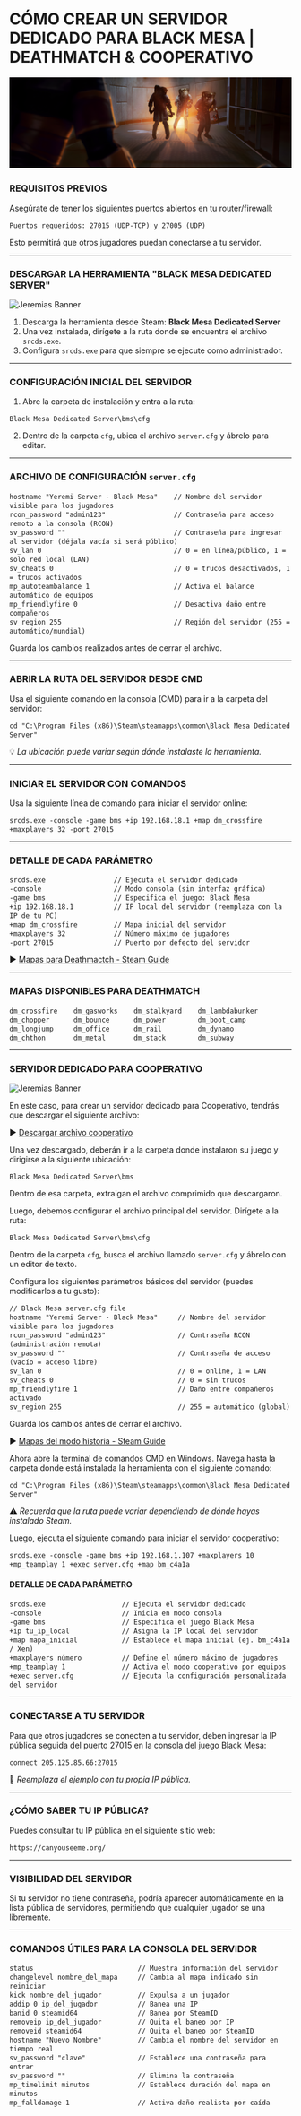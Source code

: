 # CÓMO CREAR UN SERVIDOR DEDICADO PARA BLACK MESA | DEATHMATCH & COOPERATIVO

![Jeremias Banner](https://raw.githubusercontent.com/Jeremias0618/NextLevelGaming/refs/heads/main/IMG/BM2.png)

### REQUISITOS PREVIOS

Asegúrate de tener los siguientes puertos abiertos en tu router/firewall:

```
Puertos requeridos: 27015 (UDP-TCP) y 27005 (UDP)
```

Esto permitirá que otros jugadores puedan conectarse a tu servidor.

---

### DESCARGAR LA HERRAMIENTA "BLACK MESA DEDICATED SERVER"

![Jeremias Banner](https://img.asmedia.epimg.net/resizer/v2/6RHZLXMFB5PB5NR5DYCD67EU5E.jpg?auth=2736aee51ece7c8aa38e73221edd0d209e151a721782e154385e621ed228aaa6&width=1472&height=828&smart=true)

1. Descarga la herramienta desde Steam: **Black Mesa Dedicated Server**
2. Una vez instalada, dirígete a la ruta donde se encuentra el archivo `srcds.exe`.
3. Configura `srcds.exe` para que siempre se ejecute como administrador.

---

### CONFIGURACIÓN INICIAL DEL SERVIDOR

1. Abre la carpeta de instalación y entra a la ruta:

```
Black Mesa Dedicated Server\bms\cfg
```

2. Dentro de la carpeta `cfg`, ubica el archivo `server.cfg` y ábrelo para editar.

---

### ARCHIVO DE CONFIGURACIÓN `server.cfg`

```
hostname "Yeremi Server - Black Mesa"    // Nombre del servidor visible para los jugadores
rcon_password "admin123"                 // Contraseña para acceso remoto a la consola (RCON)
sv_password ""                           // Contraseña para ingresar al servidor (déjala vacía si será público)
sv_lan 0                                 // 0 = en línea/público, 1 = solo red local (LAN)
sv_cheats 0                              // 0 = trucos desactivados, 1 = trucos activados
mp_autoteambalance 1                     // Activa el balance automático de equipos
mp_friendlyfire 0                        // Desactiva daño entre compañeros
sv_region 255                            // Región del servidor (255 = automático/mundial)
```

Guarda los cambios realizados antes de cerrar el archivo.

---

### ABRIR LA RUTA DEL SERVIDOR DESDE CMD

Usa el siguiente comando en la consola (CMD) para ir a la carpeta del servidor:

```
cd "C:\Program Files (x86)\Steam\steamapps\common\Black Mesa Dedicated Server"
```

💡 *La ubicación puede variar según dónde instalaste la herramienta.*

---

### INICIAR EL SERVIDOR CON COMANDOS

Usa la siguiente línea de comando para iniciar el servidor online:

```
srcds.exe -console -game bms +ip 192.168.18.1 +map dm_crossfire +maxplayers 32 -port 27015
```

---

### DETALLE DE CADA PARÁMETRO

```
srcds.exe                 // Ejecuta el servidor dedicado
-console                  // Modo consola (sin interfaz gráfica)
-game bms                 // Especifica el juego: Black Mesa
+ip 192.168.18.1          // IP local del servidor (reemplaza con la IP de tu PC)
+map dm_crossfire         // Mapa inicial del servidor
+maxplayers 32            // Número máximo de jugadores
-port 27015               // Puerto por defecto del servidor
```

▶ [Mapas para Deathmactch - Steam Guide](https://steamcommunity.com/sharedfiles/filedetails/?id=3491463188)


---

### MAPAS DISPONIBLES PARA DEATHMATCH

```
dm_crossfire    dm_gasworks    dm_stalkyard    dm_lambdabunker
dm_chopper      dm_bounce      dm_power        dm_boot_camp
dm_longjump     dm_office      dm_rail         dm_dynamo
dm_chthon       dm_metal       dm_stack        dm_subway
```

---

### SERVIDOR DEDICADO PARA COOPERATIVO

![Jeremias Banner](https://images.steamusercontent.com/ugc/12701383930820911281/4F631948D855EFB726C396F69D26453731C85494/)

En este caso, para crear un servidor dedicado para Cooperativo, tendrás que descargar el siguiente archivo:

▶ [Descargar archivo cooperativo](https://drive.google.com/file/d/1xpH9AwMbcAcT3uHPDHW_VSspAyXxIXHv/view?usp=sharing)

Una vez descargado, deberán ir a la carpeta donde instalaron su juego y dirigirse a la siguiente ubicación:

```
Black Mesa Dedicated Server\bms
```

Dentro de esa carpeta, extraigan el archivo comprimido que descargaron.

Luego, debemos configurar el archivo principal del servidor. Dirígete a la ruta:

```
Black Mesa Dedicated Server\bms\cfg
```

Dentro de la carpeta `cfg`, busca el archivo llamado `server.cfg` y ábrelo con un editor de texto.

Configura los siguientes parámetros básicos del servidor (puedes modificarlos a tu gusto):

```
// Black Mesa server.cfg file
hostname "Yeremi Server - Black Mesa"     // Nombre del servidor visible para los jugadores
rcon_password "admin123"                  // Contraseña RCON (administración remota)
sv_password ""                            // Contraseña de acceso (vacío = acceso libre)
sv_lan 0                                  // 0 = online, 1 = LAN
sv_cheats 0                               // 0 = sin trucos
mp_friendlyfire 1                         // Daño entre compañeros activado
sv_region 255                             // 255 = automático (global)
```

Guarda los cambios antes de cerrar el archivo.

▶ [Mapas del modo historia - Steam Guide](https://steamcommunity.com/sharedfiles/filedetails/?id=3491463188)


Ahora abre la terminal de comandos CMD en Windows. Navega hasta la carpeta donde está instalada la herramienta con el siguiente comando:

```
cd "C:\Program Files (x86)\Steam\steamapps\common\Black Mesa Dedicated Server"
```

⚠️ *Recuerda que la ruta puede variar dependiendo de dónde hayas instalado Steam.*

Luego, ejecuta el siguiente comando para iniciar el servidor cooperativo:

```
srcds.exe -console -game bms +ip 192.168.1.107 +maxplayers 10 +mp_teamplay 1 +exec server.cfg +map bm_c4a1a
```

#### DETALLE DE CADA PARÁMETRO

```
srcds.exe                   // Ejecuta el servidor dedicado  
-console                    // Inicia en modo consola  
-game bms                   // Especifica el juego Black Mesa  
+ip tu_ip_local             // Asigna la IP local del servidor  
+map mapa_inicial           // Establece el mapa inicial (ej. bm_c4a1a / Xen)  
+maxplayers número          // Define el número máximo de jugadores  
+mp_teamplay 1              // Activa el modo cooperativo por equipos  
+exec server.cfg            // Ejecuta la configuración personalizada del servidor  
```

---

### CONECTARSE A TU SERVIDOR

Para que otros jugadores se conecten a tu servidor, deben ingresar la IP pública seguida del puerto 27015 en la consola del juego Black Mesa:

```
connect 205.125.85.66:27015
```

📌 *Reemplaza el ejemplo con tu propia IP pública.*

---

### ¿CÓMO SABER TU IP PÚBLICA?

Puedes consultar tu IP pública en el siguiente sitio web:

```
https://canyouseeme.org/
```

---

### VISIBILIDAD DEL SERVIDOR

Si tu servidor no tiene contraseña, podría aparecer automáticamente en la lista pública de servidores, permitiendo que cualquier jugador se una libremente.

---

### COMANDOS ÚTILES PARA LA CONSOLA DEL SERVIDOR

```
status                          // Muestra información del servidor
changelevel nombre_del_mapa     // Cambia al mapa indicado sin reiniciar
kick nombre_del_jugador         // Expulsa a un jugador
addip 0 ip_del_jugador          // Banea una IP
banid 0 steamid64               // Banea por SteamID
removeip ip_del_jugador         // Quita el baneo por IP
removeid steamid64              // Quita el baneo por SteamID
hostname "Nuevo Nombre"         // Cambia el nombre del servidor en tiempo real
sv_password "clave"             // Establece una contraseña para entrar
sv_password ""                  // Elimina la contraseña
mp_timelimit minutos            // Establece duración del mapa en minutos
mp_falldamage 1                 // Activa daño realista por caída
```
